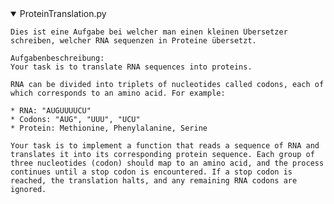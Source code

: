 <details open>
    <summary>ProteinTranslation.py</summary>

    Dies ist eine Aufgabe bei welcher man einen kleinen Übersetzer schreiben, welcher RNA sequenzen in Proteine übersetzt.  

    Aufgabenbeschreibung:
    Your task is to translate RNA sequences into proteins.  

    RNA can be divided into triplets of nucleotides called codons, each of which corresponds to an amino acid. For example:  

    * RNA: "AUGUUUUCU"
    * Codons: "AUG", "UUU", "UCU"
    * Protein: Methionine, Phenylalanine, Serine  
    
    Your task is to implement a function that reads a sequence of RNA and translates it into its corresponding protein sequence. Each group of three nucleotides (codon) should map to an amino acid, and the process continues until a stop codon is encountered. If a stop codon is reached, the translation halts, and any remaining RNA codons are ignored.
</details>